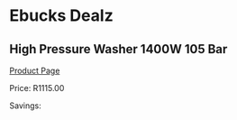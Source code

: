 
# Ebucks Dealz
## High Pressure Washer 1400W 105 Bar
[Product Page](https://www.ebucks.com/web/shop/productSelected.do?prodId=1201218782&catId=363410833)

Price: R1115.00

Savings: 


	